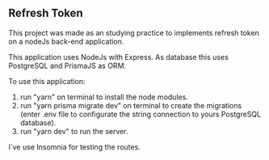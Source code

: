## Refresh Token

This project was made as an studying practice to implements refresh token on a nodeJs back-end application.

This application uses NodeJs with Express.
As database this uses PostgreSQL and PrismaJS as ORM.

To use this application:
1) run "yarn" on terminal to install the node modules.
2) run "yarn prisma migrate dev" on terminal to create the migrations (enter .env file to configurate the string connection to yours PostgreSQL database).
3) run "yarn dev" to run the server.

I`ve use Insomnia for testing the routes.
